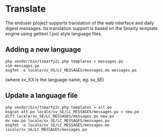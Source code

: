 Translate
=========

The enduser project supports translation of the web interface and daily digest messages. Its translation support is based on the Smarty template engine using gettext (.po) style language files.

Adding a new language
---------------------

```
php vendor/bin/tsmarty2c.php templates > messages.po
vim messages.po
msgfmt -o locale/xx_XX/LC_MESSAGES/messages.mo messages.po
```

(where xx_XX is the language name; eg. sv_SE)

Update a language file
----------------------

```
php vendor/bin/tsmarty2c.php templates > all.po
msgcat all.po locale/sv_SE/LC_MESSAGES/messages.po > new.po
diff locale/sv_SE/LC_MESSAGES/messages.po new.po
mv new.po locale/sv_SE/LC_MESSAGES/messages.po
msgfmt -o locale/sv_SE/LC_MESSAGES/messages.mo locale/sv_SE/LC_MESSAGES/messages.po
```
